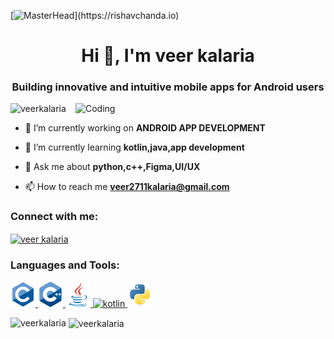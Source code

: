 [![MasterHead](https://1.bp.blogspot.com/-7A4WynwLsM...)](https://rishavchanda.io)
<h1 align="center">Hi 👋, I'm veer kalaria</h1>
<h3 align="center">Building innovative and intuitive mobile apps for Android users</h3>
<img align="right" alt="Coding" width="400" src="https://cdn.dribbble.com/users/1162077/screenshots/3848914/programmer.gif”>

<p align="left"> <img src="https://komarev.com/ghpvc/?username=veerkalaria&label=Profile%20views&color=0e75b6&style=flat" alt="veerkalaria" /> </p>

- 🔭 I’m currently working on **ANDROID APP DEVELOPMENT**

- 🌱 I’m currently learning **kotlin,java,app development**

- 💬 Ask me about **python,c++,Figma,UI/UX**

- 📫 How to reach me **veer2711kalaria@gmail.com**

<h3 align="left">Connect with me:</h3>
<p align="left">
<a href="https://linkedin.com/in/veer kalaria" target="blank"><img align="center" src="https://raw.githubusercontent.com/rahuldkjain/github-profile-readme-generator/master/src/images/icons/Social/linked-in-alt.svg" alt="veer kalaria" height="30" width="40" /></a>
</p>

<h3 align="left">Languages and Tools:</h3>
<p align="left"> <a href="https://www.cprogramming.com/" target="_blank" rel="noreferrer"> <img src="https://raw.githubusercontent.com/devicons/devicon/master/icons/c/c-original.svg" alt="c" width="40" height="40"/> </a> <a href="https://www.w3schools.com/cpp/" target="_blank" rel="noreferrer"> <img src="https://raw.githubusercontent.com/devicons/devicon/master/icons/cplusplus/cplusplus-original.svg" alt="cplusplus" width="40" height="40"/> </a> <a href="https://www.java.com" target="_blank" rel="noreferrer"> <img src="https://raw.githubusercontent.com/devicons/devicon/master/icons/java/java-original.svg" alt="java" width="40" height="40"/> </a> <a href="https://kotlinlang.org" target="_blank" rel="noreferrer"> <img src="https://www.vectorlogo.zone/logos/kotlinlang/kotlinlang-icon.svg" alt="kotlin" width="40" height="40"/> </a> <a href="https://www.python.org" target="_blank" rel="noreferrer"> <img src="https://raw.githubusercontent.com/devicons/devicon/master/icons/python/python-original.svg" alt="python" width="40" height="40"/> </a> </p>

<p><img align="left" src="https://github-readme-stats.vercel.app/api/top-langs?username=veerkalaria&show_icons=true&locale=en&layout=compact" alt="veerkalaria" /></p>

<p>&nbsp;<img align="center" src="https://github-readme-stats.vercel.app/api?username=veerkalaria&show_icons=true&locale=en" alt="veerkalaria" /></p>
